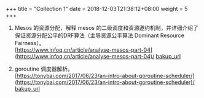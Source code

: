 +++
title = "Collection 1"
date =  2018-12-03T21:38:12+08:00
weight = 5
+++

1. Mesos 的资源分配，解释 mesos 的二级调度和资源邀约机制，并详细介绍了保证资源分配公平的DRF算法（主导资源公平算法 Dominant Resource Fairness）。    
   [https://www.infoq.cn/article/analyse-mesos-part-04](https://www.infoq.cn/article/analyse-mesos-part-04)/
   [bakup_url](https://www.evernote.com/shard/s499/nl/1/95931a50-240d-4cc7-b36f-2772ea2768c3?title=%E6%B7%B1%E5%85%A5%E6%B5%85%E5%87%BAMesos%EF%BC%88%E5%9B%9B%EF%BC%89%EF%BC%9AMesos%E7%9A%84%E8%B5%84%E6%BA%90%E5%88%86%E9%85%8D%20-%20InfoQ)

2. goroutine 调度器解析。    
   [https://tonybai.com/2017/06/23/an-intro-about-goroutine-scheduler/](https://tonybai.com/2017/06/23/an-intro-about-goroutine-scheduler)/
   [bakup_url](https://www.evernote.com/shard/s499/u/0/sh/f27c1cd8-734b-486e-9f7d-7f988b8649eb/7034f2a84388c053628ba819ae0a5ce2)    